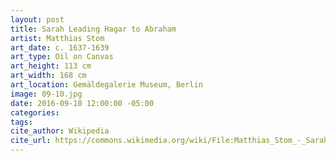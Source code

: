 ```yaml
---
layout: post
title: Sarah Leading Hagar to Abraham
artist: Matthias Stom
art_date: c. 1637-1639
art_type: Oil on Canvas
art_height: 113 cm
art_width: 168 cm
art_location: Gemäldegalerie Museum, Berlin
image: 09-10.jpg
date: 2016-09-10 12:00:00 -05:00
categories:
tags:
cite_author: Wikipedia
cite_url: https://commons.wikimedia.org/wiki/File:Matthias_Stom_-_Sarah_Leading_Hagar_to_Abraham_-_WGA21803.jpg
---
```

